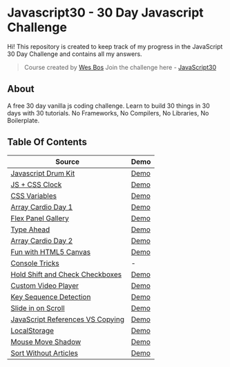 # Javascript30 - 30 Day Javascript Challenge

Hi!
This repository is created to keep track of my progress in the JavaScript 30 Day Challenge and contains all my answers.

> Course created by [Wes Bos](https://github.com/wesbos) Join the challenge here - [JavaScript30](https://javascript30.com/account)

## About

A free 30 day vanilla js coding challenge. Learn to build 30 things in 30 days with 30 tutorials. No Frameworks, No Compilers, No Libraries, No Boilerplate.

## Table Of Contents

| Source                                                                                                                                         | Demo                                                                                                      |
| ---------------------------------------------------------------------------------------------------------------------------------------------- | --------------------------------------------------------------------------------------------------------- |
| [Javascript Drum Kit](https://github.com/dogankocadayilar/javascript30/tree/main/01%20-%20Javascript%20Drum%20Kit)                             | [Demo](https://dogankocadayilar.github.io/javascript30/01%20-%20Javascript%20Drum%20Kit/)                 |
| [JS + CSS Clock](https://github.com/dogankocadayilar/javascript30/tree/main/02%20-%20JS%20and%20CSS%20Clock)                                   | [Demo](https://dogankocadayilar.github.io/javascript30/02%20-%20JS%20and%20CSS%20Clock/)                  |
| [CSS Variables](https://github.com/dogankocadayilar/javascript30/tree/main/03%20-%20CSS%20Variables)                                           | [Demo](https://dogankocadayilar.github.io/javascript30/03%20-%20CSS%20Variables/)                         |
| [Array Cardio Day 1](https://github.com/dogankocadayilar/javascript30/tree/main/04%20-%20Array%20Cardio%20Day%201)                             | [Demo](https://dogankocadayilar.github.io/javascript30/04%20-%20Array%20Cardio%20Day%201/)                |
| [Flex Panel Gallery](https://github.com/dogankocadayilar/javascript30/tree/main/05%20-%20Flex%20Panel%20Gallery)                               | [Demo](https://dogankocadayilar.github.io/javascript30/05%20-%20Flex%20Panel%20Gallery/)                  |
| [Type Ahead](https://github.com/dogankocadayilar/javascript30/tree/main/06%20-%20Type%20Ahead)                                                 | [Demo](https://dogankocadayilar.github.io/javascript30/06%20-%20Type%20Ahead/)                            |
| [Array Cardio Day 2](https://github.com/dogankocadayilar/javascript30/tree/main/07%20-%20Array%20Cardio%20Day%202)                             | [Demo](https://dogankocadayilar.github.io/javascript30/07%20-%20Array%20Cardio%20Day%202/)                |
| [Fun with HTML5 Canvas](https://github.com/dogankocadayilar/javascript30/tree/main/08%20-%20Fun%20with%20HTML5%20Canvas)                       | [Demo](https://dogankocadayilar.github.io/javascript30/08%20-%20Fun%20with%20HTML5%20Canvas/)             |
| [Console Tricks](https://github.com/dogankocadayilar/javascript30/tree/main/09%20-%20Console%20Tricks)                                         | -                                                                                                         |
| [Hold Shift and Check Checkboxes](https://github.com/dogankocadayilar/javascript30/tree/main/10%20-%20Hold%20Shift%20and%20Check%20Checkboxes) | [Demo](https://dogankocadayilar.github.io/javascript30/10%20-%20Hold%20Shift%20and%20Check%20Checkboxes/) |
| [Custom Video Player](https://github.com/dogankocadayilar/javascript30/tree/main/11%20-%20Custom%20Video%20Player)                             | [Demo](https://dogankocadayilar.github.io/javascript30/11%20-%20Custom%20Video%20Player/)                 |
| [Key Sequence Detection](https://github.com/dogankocadayilar/javascript30/tree/main/12%20-%20Key%20Sequence%20Detection)                       | [Demo](https://dogankocadayilar.github.io/javascript30/12%20-%20Key%20Sequence%20Detection/)              |
| [Slide in on Scroll](https://github.com/dogankocadayilar/javascript30/tree/main/13%20-%20Slide%20in%20on%20Scroll)                             | [Demo](https://dogankocadayilar.github.io/javascript30/13%20-%20Slide%20in%20on%20Scroll/)                |
| [JavaScript References VS Copying](https://github.com/dogankocadayilar/javascript30/tree/main/14%20-%20JavaScript%20References%20VS%20Copying) | [Demo](https://dogankocadayilar.github.io/javascript30/14%20-%20JavaScript%20References%20VS%20Copying/)  |
| [LocalStorage](https://github.com/dogankocadayilar/javascript30/tree/main/15%20-%20LocalStorage)                                               | [Demo](https://dogankocadayilar.github.io/javascript30/15%20-%20LocalStorage/)                            |
| [Mouse Move Shadow](https://github.com/dogankocadayilar/javascript30/tree/main/16%20-%20Mouse%20Move%20Shadow)                                 | [Demo](https://dogankocadayilar.github.io/javascript30/16%20-%20Mouse%20Move%20Shadow/)                   |
| [Sort Without Articles](https://github.com/dogankocadayilar/javascript30/tree/main/17%20-%20Sort%20Without%20Articles)                         | [Demo](https://dogankocadayilar.github.io/javascript30/17%20-%20Sort%20Without%20Articles/)               |
